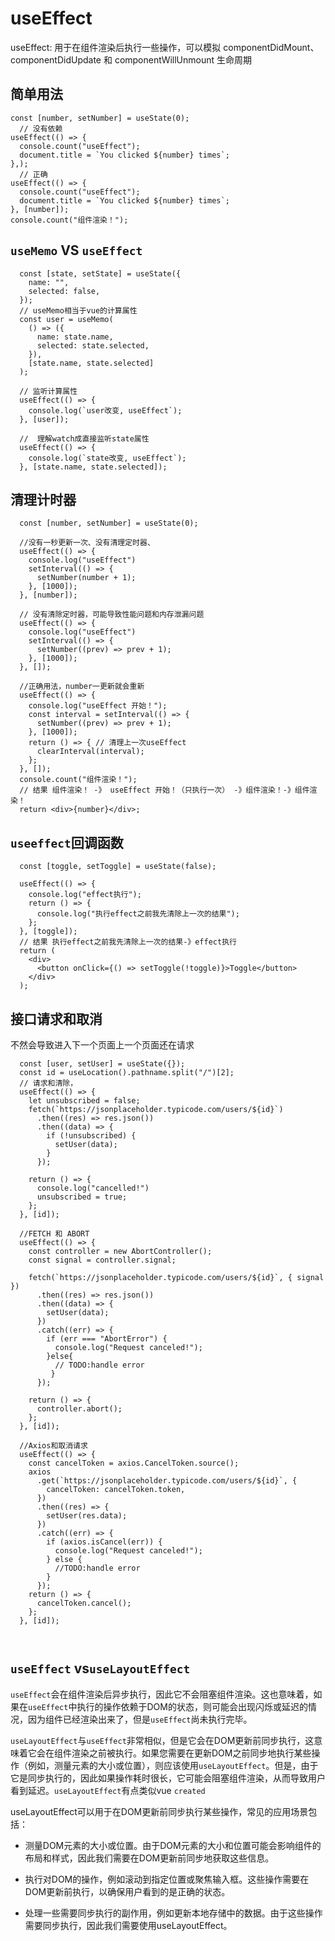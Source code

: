 # useEffect

useEffect: 用于在组件渲染后执行一些操作，可以模拟 componentDidMount、componentDidUpdate 和 componentWillUnmount 生命周期

## 简单用法

```tsx
const [number, setNumber] = useState(0);
  // 没有依赖
useEffect(() => {
  console.count("useEffect");
  document.title = `You clicked ${number} times`;
},);
  // 正确
useEffect(() => {
  console.count("useEffect");
  document.title = `You clicked ${number} times`;
}, [number]);
console.count("组件渲染！"); 

```

## `useMemo` VS `useEffect`

```tsx
  const [state, setState] = useState({
    name: "",
    selected: false,
  });
  // useMemo相当于vue的计算属性
  const user = useMemo(
    () => ({
      name: state.name,
      selected: state.selected,
    }),
    [state.name, state.selected]
  );

  // 监听计算属性
  useEffect(() => {
    console.log(`user改变, useEffect`);
  }, [user]);

  //  理解watch成直接监听state属性
  useEffect(() => {
    console.log(`state改变, useEffect`);
  }, [state.name, state.selected]);
```

## 清理计时器

```tsx
  const [number, setNumber] = useState(0);

  //没有一秒更新一次、没有清理定时器、
  useEffect(() => {
    console.log("useEffect")
    setInterval(() => {
      setNumber(number + 1);
    }, [1000]);
  }, [number]);

  // 没有清除定时器，可能导致性能问题和内存泄漏问题
  useEffect(() => {
    console.log("useEffect")
    setInterval(() => {
      setNumber((prev) => prev + 1);
    }, [1000]);
  }, []);

  //正确用法，number一更新就会重新
  useEffect(() => {
    console.log("useEffect 开始！");
    const interval = setInterval(() => {
      setNumber((prev) => prev + 1);
    }, [1000]);
    return () => { // 清理上一次useEffect
      clearInterval(interval);
    };
  }, []);
  console.count("组件渲染！");  
  // 结果 组件渲染！ -》 useEffect 开始！（只执行一次） -》组件渲染！-》组件渲染！
  return <div>{number}</div>;
```

## `useeffect`回调函数

```tsx
  const [toggle, setToggle] = useState(false);

  useEffect(() => {
    console.log("effect执行");
    return () => {
      console.log("执行effect之前我先清除上一次的结果");
    };
  }, [toggle]);
  // 结果 执行effect之前我先清除上一次的结果-》effect执行
  return (
    <div>
      <button onClick={() => setToggle(!toggle)}>Toggle</button>
    </div>
  );

```

## 接口请求和取消

不然会导致进入下一个页面上一个页面还在请求

```tsx
  const [user, setUser] = useState({});
  const id = useLocation().pathname.split("/")[2];
  // 请求和清除，
  useEffect(() => {
    let unsubscribed = false;
    fetch(`https://jsonplaceholder.typicode.com/users/${id}`)
      .then((res) => res.json())
      .then((data) => {
        if (!unsubscribed) {
          setUser(data);
        }
      });

    return () => {
      console.log("cancelled!")
      unsubscribed = true;
    };
  }, [id]);

  //FETCH 和 ABORT
  useEffect(() => {
    const controller = new AbortController();
    const signal = controller.signal;

    fetch(`https://jsonplaceholder.typicode.com/users/${id}`, { signal })
      .then((res) => res.json())
      .then((data) => {
        setUser(data);
      })
      .catch((err) => {
        if (err === "AbortError") {
          console.log("Request canceled!");
        }else{ 
          // TODO:handle error
         }
      });

    return () => {
      controller.abort();
    };
  }, [id]);

  //Axios和取消请求
  useEffect(() => {
    const cancelToken = axios.CancelToken.source();
    axios
      .get(`https://jsonplaceholder.typicode.com/users/${id}`, {
        cancelToken: cancelToken.token,
      })
      .then((res) => {
        setUser(res.data);
      })
      .catch((err) => {
        if (axios.isCancel(err)) {
          console.log("Request canceled!");
        } else {
          //TODO:handle error
        }
      });
    return () => {
      cancelToken.cancel();
    };
  }, [id]);



```

## `useEffect` vs`useLayoutEffect`

`useEffect`会在组件渲染后异步执行，因此它不会阻塞组件渲染。这也意味着，如果在`useEffect`中执行的操作依赖于DOM的状态，则可能会出现闪烁或延迟的情况，因为组件已经渲染出来了，但是`useEffect`尚未执行完毕。

`useLayoutEffect`与`useEffect`非常相似，但是它会在DOM更新前同步执行，这意味着它会在组件渲染之前被执行。如果您需要在更新DOM之前同步地执行某些操作（例如，测量元素的大小或位置），则应该使用`useLayoutEffect`。但是，由于它是同步执行的，因此如果操作耗时很长，它可能会阻塞组件渲染，从而导致用户看到延迟。`useLayoutEffect`有点类似vue `created`

useLayoutEffect可以用于在DOM更新前同步执行某些操作，常见的应用场景包括：

- 测量DOM元素的大小或位置。由于DOM元素的大小和位置可能会影响组件的布局和样式，因此我们需要在DOM更新前同步地获取这些信息。

- 执行对DOM的操作，例如滚动到指定位置或聚焦输入框。这些操作需要在DOM更新前执行，以确保用户看到的是正确的状态。

- 处理一些需要同步执行的副作用，例如更新本地存储中的数据。由于这些操作需要同步执行，因此我们需要使用useLayoutEffect。
